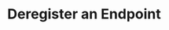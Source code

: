 ---
title: Deregister an Endpoint
excerpt: >-
  Deregister a webhook endpoint for your application, it will stop receiving all
  events. You can also manage this in our dashboard portal under
  account/settings in docupanda website.
api:
  file: openapi.json
  operationId: delete_endpoint
hidden: false
---